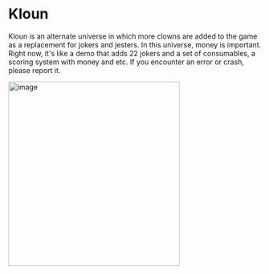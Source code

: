 # Kloun
Kloun is an alternate universe in which more clowns are added to the game as a replacement for jokers and jesters. In this universe, money is important. 
Right now, it's like a demo that adds 22 jokers and a set of consumables, a scoring system with money and etc. If you encounter an error or crash, please report it.


<img width="341" height="367" alt="image" src="https://github.com/user-attachments/assets/b1f46204-dda4-4cd2-aba7-7b89368e8cde" />
